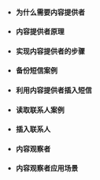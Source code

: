 * #### 为什么需要内容提供者
* #### 内容提供者原理
* #### 实现内容提供者的步骤
* #### 备份短信案例
* #### 利用内容提供者插入短信
* #### 读取联系人案例
* #### 插入联系人
* #### 内容观察者
* #### 内容观察者应用场景



